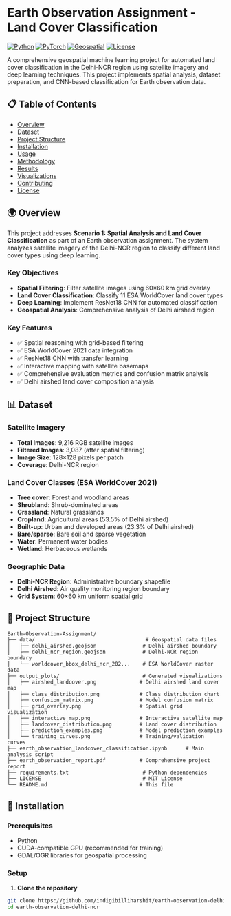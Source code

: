 # Earth Observation Assignment - Land Cover Classification

[![Python](https://img.shields.io/badge/Python-3.8+-blue.svg)](https://python.org)
[![PyTorch](https://img.shields.io/badge/PyTorch-1.9+-red.svg)](https://pytorch.org)
[![Geospatial](https://img.shields.io/badge/Geospatial-GDAL%20%7C%20Rasterio-green.svg)](https://gdal.org)
[![License](https://img.shields.io/badge/License-MIT-blue.svg)](LICENSE)

A comprehensive geospatial machine learning project for automated land cover classification in the Delhi-NCR region using satellite imagery and deep learning techniques. This project implements spatial analysis, dataset preparation, and CNN-based classification for Earth observation data.

## 📋 Table of Contents

- [Overview](#overview)
- [Dataset](#dataset)
- [Project Structure](#project-structure)
- [Installation](#installation)
- [Usage](#usage)
- [Methodology](#methodology)
- [Results](#results)
- [Visualizations](#visualizations)
- [Contributing](#contributing)
- [License](#license)

## 🌍 Overview

This project addresses **Scenario 1: Spatial Analysis and Land Cover Classification** as part of an Earth observation assignment. The system analyzes satellite imagery of the Delhi-NCR region to classify different land cover types using deep learning.

### Key Objectives

- **Spatial Filtering**: Filter satellite images using 60×60 km grid overlay
- **Land Cover Classification**: Classify 11 ESA WorldCover land cover types
- **Deep Learning**: Implement ResNet18 CNN for automated classification
- **Geospatial Analysis**: Comprehensive analysis of Delhi airshed region

### Key Features

- ✅ Spatial reasoning with grid-based filtering
- ✅ ESA WorldCover 2021 data integration
- ✅ ResNet18 CNN with transfer learning
- ✅ Interactive mapping with satellite basemaps
- ✅ Comprehensive evaluation metrics and confusion matrix analysis
- ✅ Delhi airshed land cover composition analysis

## 📊 Dataset

### Satellite Imagery
- **Total Images**: 9,216 RGB satellite images
- **Filtered Images**: 3,087 (after spatial filtering)
- **Image Size**: 128×128 pixels per patch
- **Coverage**: Delhi-NCR region

### Land Cover Classes (ESA WorldCover 2021)
- **Tree cover**: Forest and woodland areas
- **Shrubland**: Shrub-dominated areas
- **Grassland**: Natural grasslands
- **Cropland**: Agricultural areas (53.5% of Delhi airshed)
- **Built-up**: Urban and developed areas (23.3% of Delhi airshed)
- **Bare/sparse**: Bare soil and sparse vegetation
- **Water**: Permanent water bodies
- **Wetland**: Herbaceous wetlands

### Geographic Data
- **Delhi-NCR Region**: Administrative boundary shapefile
- **Delhi Airshed**: Air quality monitoring region boundary
- **Grid System**: 60×60 km uniform spatial grid

## 📁 Project Structure

```
Earth-Observation-Assignment/
├── data/                                    # Geospatial data files
│   ├── delhi_airshed.geojson               # Delhi airshed boundary
│   ├── delhi_ncr_region.geojson            # Delhi-NCR region boundary
│   └── worldcover_bbox_delhi_ncr_202...    # ESA WorldCover raster data
├── output_plots/                           # Generated visualizations
│   ├── airshed_landcover.png              # Delhi airshed land cover map
│   ├── class_distribution.png             # Class distribution chart
│   ├── confusion_matrix.png               # Model confusion matrix
│   ├── grid_overlay.png                   # Spatial grid visualization
│   ├── interactive_map.png                # Interactive satellite map
│   ├── landcover_distribution.png         # Land cover distribution
│   ├── prediction_examples.png            # Model prediction examples
│   └── training_curves.png                # Training/validation curves
├── earth_observation_landcover_classification.ipynb      # Main analysis script
├── earth_observation_report.pdf           # Comprehensive project report
├── requirements.txt                        # Python dependencies
├── LICENSE                                 # MIT License
└── README.md                              # This file
```

## 🚀 Installation

### Prerequisites
- Python 
- CUDA-compatible GPU (recommended for training)
- GDAL/OGR libraries for geospatial processing

### Setup

1. **Clone the repository**
```bash
git clone https://github.com/indigibilliharshit/earth-observation-delhi-ncr.git
cd earth-observation-delhi-ncr
